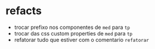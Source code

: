 # refacts

- trocar prefixo nos componentes de `med` para `tp`
- trocar das css custom properties de `med` para `tp`
- refatorar tudo que estiver com o comentario `refatorar`